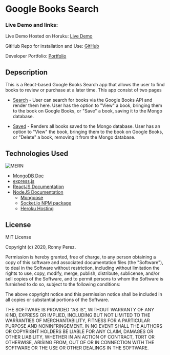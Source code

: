 # Google Books Search

### Live Demo and links:

Live Demo Hosted on Horuku: 
[Live Demo](https://ron-google-search.herokuapp.com)

GitHub Repo for installation and Use:
[GitHub](https://github.com/perezr1/Google-Books-Search) 

Developer Portfolio:
[Portfolio](http://ronnyperez.com)

## Depscription

This is a React-based Google Books Search app that allows the user to find books to review or purchase at a later time. This app consist of two pages

- [Search](Search.png) - User can search for books via the Google Books API and render them here. User has the option to "View" a book, bringing them to the book on Google Books, or "Save" a book, saving it to the Mongo database.

- [Saved](Saved.png) - Renders all books saved to the Mongo database. User has an option to "View" the book, bringing them to the book on Google Books, or "Delete" a book, removing it from the Mongo database.

## Technologies Used

![MERN](Blog-Article-MERN-Stack.jpg)

- [MongoDB Doc](https://docs.mongodb.com/)
- [express.js](https://expressjs.com/en/5x/api.html)
- [ReactJS Documentation](https://facebook.github.io/react/)
- [NodeJS Documentation](https://nodejs.org/en/about/)
    * [Mongoose](https://mongoosejs.com/)
    * [Socket.io NPM package](https://www.npmjs.com/package/socket.io)
    * [Heroku Hosting](https://dashboard.heroku.com/apps)

## License

MIT License

Copyright (c) 2020, Ronny Perez.

Permission is hereby granted, free of charge, to any person obtaining a copy
of this software and associated documentation files (the "Software"), to deal
in the Software without restriction, including without limitation the rights
to use, copy, modify, merge, publish, distribute, sublicense, and/or sell
copies of the Software, and to permit persons to whom the Software is
furnished to do so, subject to the following conditions:

The above copyright notice and this permission notice shall be included in all
copies or substantial portions of the Software.

THE SOFTWARE IS PROVIDED "AS IS", WITHOUT WARRANTY OF ANY KIND, EXPRESS OR
IMPLIED, INCLUDING BUT NOT LIMITED TO THE WARRANTIES OF MERCHANTABILITY,
FITNESS FOR A PARTICULAR PURPOSE AND NONINFRINGEMENT. IN NO EVENT SHALL THE
AUTHORS OR COPYRIGHT HOLDERS BE LIABLE FOR ANY CLAIM, DAMAGES OR OTHER
LIABILITY, WHETHER IN AN ACTION OF CONTRACT, TORT OR OTHERWISE, ARISING FROM,
OUT OF OR IN CONNECTION WITH THE SOFTWARE OR THE USE OR OTHER DEALINGS IN THE
SOFTWARE.
